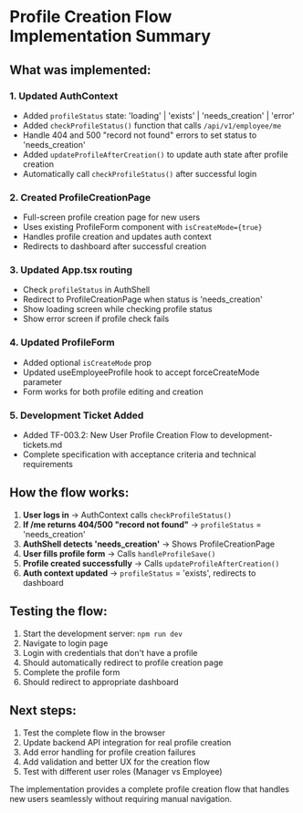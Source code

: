 # Profile Creation Flow Implementation Summary

## What was implemented:

### 1. Updated AuthContext
- Added `profileStatus` state: 'loading' | 'exists' | 'needs_creation' | 'error'
- Added `checkProfileStatus()` function that calls `/api/v1/employee/me`
- Handle 404 and 500 "record not found" errors to set status to 'needs_creation'
- Added `updateProfileAfterCreation()` to update auth state after profile creation
- Automatically call `checkProfileStatus()` after successful login

### 2. Created ProfileCreationPage
- Full-screen profile creation page for new users
- Uses existing ProfileForm component with `isCreateMode={true}`
- Handles profile creation and updates auth context
- Redirects to dashboard after successful creation

### 3. Updated App.tsx routing
- Check `profileStatus` in AuthShell
- Redirect to ProfileCreationPage when status is 'needs_creation'
- Show loading screen while checking profile status
- Show error screen if profile check fails

### 4. Updated ProfileForm
- Added optional `isCreateMode` prop
- Updated useEmployeeProfile hook to accept forceCreateMode parameter
- Form works for both profile editing and creation

### 5. Development Ticket Added
- Added TF-003.2: New User Profile Creation Flow to development-tickets.md
- Complete specification with acceptance criteria and technical requirements

## How the flow works:

1. **User logs in** → AuthContext calls `checkProfileStatus()`
2. **If /me returns 404/500 "record not found"** → `profileStatus` = 'needs_creation'
3. **AuthShell detects 'needs_creation'** → Shows ProfileCreationPage
4. **User fills profile form** → Calls `handleProfileSave()`
5. **Profile created successfully** → Calls `updateProfileAfterCreation()`
6. **Auth context updated** → `profileStatus` = 'exists', redirects to dashboard

## Testing the flow:

1. Start the development server: `npm run dev`
2. Navigate to login page
3. Login with credentials that don't have a profile
4. Should automatically redirect to profile creation page
5. Complete the profile form
6. Should redirect to appropriate dashboard

## Next steps:

1. Test the complete flow in the browser
2. Update backend API integration for real profile creation
3. Add error handling for profile creation failures
4. Add validation and better UX for the creation flow
5. Test with different user roles (Manager vs Employee)

The implementation provides a complete profile creation flow that handles new users seamlessly without requiring manual navigation.
